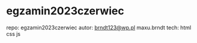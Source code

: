 # egzamin2023czerwiec
repo: egzamin2023czerwiec
autor: brndt123@wp.pl maxu.brndt
tech: html css js



